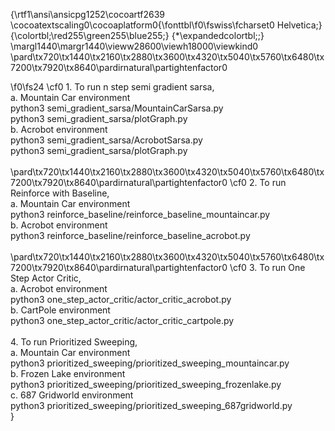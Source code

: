 {\rtf1\ansi\ansicpg1252\cocoartf2639
\cocoatextscaling0\cocoaplatform0{\fonttbl\f0\fswiss\fcharset0 Helvetica;}
{\colortbl;\red255\green255\blue255;}
{\*\expandedcolortbl;;}
\margl1440\margr1440\vieww28600\viewh18000\viewkind0
\pard\tx720\tx1440\tx2160\tx2880\tx3600\tx4320\tx5040\tx5760\tx6480\tx7200\tx7920\tx8640\pardirnatural\partightenfactor0

\f0\fs24 \cf0 1. To run n step semi gradient sarsa,\
     a. Mountain Car environment\
	     python3 semi_gradient_sarsa/MountainCarSarsa.py\
	     python3 semi_gradient_sarsa/plotGraph.py\
     b. Acrobot environment\
                python3 semi_gradient_sarsa/AcrobotSarsa.py\
                python3 semi_gradient_sarsa/plotGraph.py\
\
\pard\tx720\tx1440\tx2160\tx2880\tx3600\tx4320\tx5040\tx5760\tx6480\tx7200\tx7920\tx8640\pardirnatural\partightenfactor0
\cf0 2. To run Reinforce with Baseline,\
     a. Mountain Car environment\
	     python3 reinforce_baseline/reinforce_baseline_mountaincar.py\
     b. Acrobot environment\
                python3 reinforce_baseline/reinforce_baseline_acrobot.py\
\
\pard\tx720\tx1440\tx2160\tx2880\tx3600\tx4320\tx5040\tx5760\tx6480\tx7200\tx7920\tx8640\pardirnatural\partightenfactor0
\cf0 3. To run One Step Actor Critic,\
     a. Acrobot environment\
	     python3 one_step_actor_critic/actor_critic_acrobot.py\
     b. CartPole environment\
                python3 one_step_actor_critic/actor_critic_cartpole.py\
\
4. To run Prioritized Sweeping,\
     a. Mountain Car environment\
	     python3 prioritized_sweeping/prioritized_sweeping_mountaincar.py\
     b. Frozen Lake environment\
                python3 prioritized_sweeping/prioritized_sweeping_frozenlake.py\
     c. 687 Gridworld environment\
                python3 prioritized_sweeping/prioritized_sweeping_687gridworld.py\
}